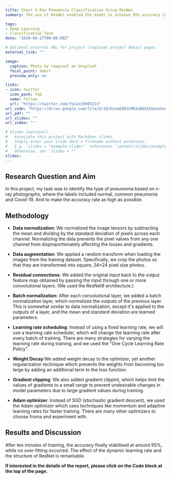 ```yaml
---
title: Chest X-Ray Pneumonia Classification Using ResNet.
summary: The use of ResNet enabled the model to achieve 95% accuracy in classifying the type of pneumonia based on chest x-ray.

tags:
- Deep Learning
- Classification Task
date: "2010-04-27T00:00:00Z"

# Optional external URL for project (replaces project detail page).
external_link: ""

image:
  caption: Photo by rawpixel on Unsplash
  focal_point: Smart
  preview_only: no

links:
- icon: twitter
  icon_pack: fab
  name: Follow
  url: "https://twitter.com/YuCao33603223"
url_code: "https://drive.google.com/file/d/1QrGzxwE00JCMH3aB6Sk5GavnCmc7mJU3/view?usp=sharing"
url_pdf: ""
url_slides: ""
url_video: ""

# Slides (optional).
#   Associate this project with Markdown slides.
#   Simply enter your slide deck's filename without extension.
#   E.g. `slides = "example-slides"` references `content/slides/example-slides.md`.
#   Otherwise, set `slides = ""`.
slides: 
---
```

## Research Question and Aim
In this project, my task was to identify the type of pneumonia based on x-ray photographs, where the labels included normal, common pneumonia and Covid-19. And to make the accuracy rate as high as possible.

## Methodology

* **Data normalization**: We normalized the image tensors by subtracting the mean and dividing by the standard deviation of pixels across each channel. Normalizing the data prevents the pixel values from any one channel from disproportionately affecting the losses and gradients.

* **Data augmentation**: We applied a random transform when loading the images from the training dataset. Specifically, we crop the photos so that they are transformed into square, 24×24 pixel size photos.

* **Residual connections**: We added the original input back to the output feature map obtained by passing the input through one or more convolutional layers. (We used the ResNet9 architecture.)

* **Batch normalization**: After each convolutional layer, we added a batch normalization layer, which normalizes the outputs of the previous layer. This is somewhat similar to data normalization, except it's applied to the outputs of a layer, and the mean and standard deviation are learned parameters.

* **Learning rate scheduling**: Instead of using a fixed learning rate, we will use a learning rate scheduler, which will change the learning rate after every batch of training. There are many strategies for varying the learning rate during training, and we used the "One Cycle Learning Rate Policy".

* **Weight Decay**:We added weight decay to the optimizer, yet another regularization technique which prevents the weights from becoming too large by adding an additional term to the loss function.

* **Gradient clipping**: We also added gradient clippint, which helps limit the values of gradients to a small range to prevent undesirable changes in model parameters due to large gradient values during training.

* **Adam optimizer**: Instead of SGD (stochastic gradient descent), we used the Adam optimizer which uses techniques like momentum and adaptive learning rates for faster training. There are many other optimizers to choose froma and experiment with.

## Results and Discussion
After ten minutes of training, the accuracy finally stabilised at around 95%, while no over-fitting occurred. The effect of the dynamic learning rate and the structure of ResNet is remarkable.

**If interested in the details of the report, please click on the Code block at the top of the page.**
